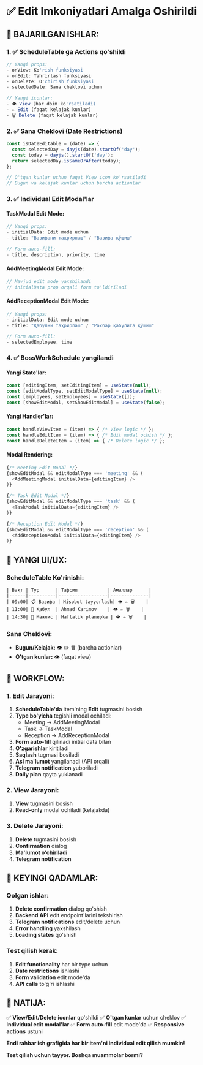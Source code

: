 # ✅ Edit Imkoniyatlari Amalga Oshirildi

## 🎯 **BAJARILGAN ISHLAR:**

### 1. ✅ **ScheduleTable ga Actions qo'shildi**
```javascript
// Yangi props:
- onView: Ko'rish funksiyasi
- onEdit: Tahrirlash funksiyasi  
- onDelete: O'chirish funksiyasi
- selectedDate: Sana cheklovi uchun

// Yangi iconlar:
- 👁️ View (har doim ko'rsatiladi)
- ✏️ Edit (faqat kelajak kunlar)
- 🗑️ Delete (faqat kelajak kunlar)
```

### 2. ✅ **Sana Cheklovi (Date Restrictions)**
```javascript
const isDateEditable = (date) => {
  const selectedDay = dayjs(date).startOf('day');
  const today = dayjs().startOf('day');
  return selectedDay.isSameOrAfter(today);
};

// O'tgan kunlar uchun faqat View icon ko'rsatiladi
// Bugun va kelajak kunlar uchun barcha actionlar
```

### 3. ✅ **Individual Edit Modal'lar**

#### **TaskModal Edit Mode:**
```javascript
// Yangi props:
- initialData: Edit mode uchun
- title: "Вазифани таҳрирлаш" / "Вазифа қўшиш"

// Form auto-fill:
- title, description, priority, time
```

#### **AddMeetingModal Edit Mode:**
```javascript
// Mavjud edit mode yaxshilandi
// initialData prop orqali form to'ldiriladi
```

#### **AddReceptionModal Edit Mode:**
```javascript
// Yangi props:
- initialData: Edit mode uchun
- title: "Қабулни таҳрирлаш" / "Рахбар қабулига қўшиш"

// Form auto-fill:
- selectedEmployee, time
```

### 4. ✅ **BossWorkSchedule yangilandi**

#### **Yangi State'lar:**
```javascript
const [editingItem, setEditingItem] = useState(null);
const [editModalType, setEditModalType] = useState(null);
const [employees, setEmployees] = useState([]);
const [showEditModal, setShowEditModal] = useState(false);
```

#### **Yangi Handler'lar:**
```javascript
const handleViewItem = (item) => { /* View logic */ };
const handleEditItem = (item) => { /* Edit modal ochish */ };
const handleDeleteItem = (item) => { /* Delete logic */ };
```

#### **Modal Rendering:**
```javascript
{/* Meeting Edit Modal */}
{showEditModal && editModalType === 'meeting' && (
  <AddMeetingModal initialData={editingItem} />
)}

{/* Task Edit Modal */}  
{showEditModal && editModalType === 'task' && (
  <TaskModal initialData={editingItem} />
)}

{/* Reception Edit Modal */}
{showEditModal && editModalType === 'reception' && (
  <AddReceptionModal initialData={editingItem} />
)}
```

## 🎨 **YANGI UI/UX:**

### **ScheduleTable Ko'rinishi:**
```
| Вақт | Тур      | Тафсил           | Амаллар      |
|------|----------|------------------|--------------|
| 09:00| 📋 Вазифа | Hisobot tayyorlash| 👁️ ✏️ 🗑️    |
| 11:00| 👤 Қабул  | Ahmad Karimov    | 👁️ ✏️ 🗑️    |
| 14:30| 🤝 Мажлис | Haftalik planерka | 👁️ ✏️ 🗑️    |
```

### **Sana Cheklovi:**
- **Bugun/Kelajak:** 👁️ ✏️ 🗑️ (barcha actionlar)
- **O'tgan kunlar:** 👁️ (faqat view)

## 🔄 **WORKFLOW:**

### **1. Edit Jarayoni:**
1. **ScheduleTable'da** item'ning **Edit** tugmasini bosish
2. **Type bo'yicha** tegishli modal ochiladi:
   - Meeting → AddMeetingModal
   - Task → TaskModal  
   - Reception → AddReceptionModal
3. **Form auto-fill** qilinadi initial data bilan
4. **O'zgarishlar** kiritiladi
5. **Saqlash** tugmasi bosiladi
6. **Asl ma'lumot** yangilanadi (API orqali)
7. **Telegram notification** yuboriladi
8. **Daily plan** qayta yuklanadi

### **2. View Jarayoni:**
1. **View** tugmasini bosish
2. **Read-only** modal ochiladi (kelajakda)

### **3. Delete Jarayoni:**
1. **Delete** tugmasini bosish  
2. **Confirmation** dialog
3. **Ma'lumot o'chiriladi**
4. **Telegram notification**

## 🚀 **KEYINGI QADAMLAR:**

### **Qolgan ishlar:**
1. **Delete confirmation** dialog qo'shish
2. **Backend API** edit endpoint'larini tekshirish
3. **Telegram notifications** edit/delete uchun
4. **Error handling** yaxshilash
5. **Loading states** qo'shish

### **Test qilish kerak:**
1. **Edit functionality** har bir type uchun
2. **Date restrictions** ishlashi
3. **Form validation** edit mode'da
4. **API calls** to'g'ri ishlashi

## 🎯 **NATIJA:**

✅ **View/Edit/Delete iconlar** qo'shildi
✅ **O'tgan kunlar** uchun cheklov
✅ **Individual edit modal'lar** 
✅ **Form auto-fill** edit mode'da
✅ **Responsive actions** ustuni

**Endi rahbar ish grafigida har bir item'ni individual edit qilish mumkin!**

**Test qilish uchun tayyor. Boshqa muammolar bormi?**